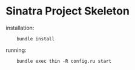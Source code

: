 Sinatra Project Skeleton
==========================
installation:

        bundle install
        
running:

        bundle exec thin -R config.ru start
